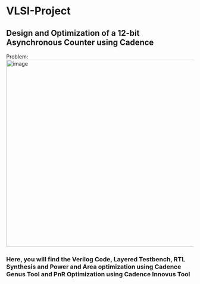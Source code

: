 # VLSI-Project
## Design and Optimization of a 12-bit Asynchronous Counter using Cadence
Problem: <img width="741" height="502" alt="image" src="https://github.com/user-attachments/assets/5f84dc9d-abc4-4556-a1ef-6a5f249b58ac" />
### Here, you will find the Verilog Code, Layered Testbench, RTL Synthesis and Power and Area optimization using **Cadence Genus Tool** and PnR Optimization using **Cadence Innovus Tool**
